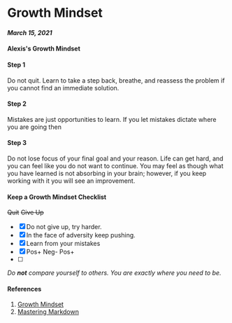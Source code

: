 # Growth Mindset
#### *March 15, 2021*
#### Alexis's Growth Mindset

#### Step 1
Do not quit. Learn to take a step back, breathe, and reassess the problem if you cannot find an immediate solution.

#### Step 2
Mistakes are just opportunities to learn. If you let mistakes dictate where you are going then

#### Step 3
Do not lose focus of your final goal and your reason. Life can get hard, and you can feel like you do not want to continue. You may feel as though what you have learned is not absorbing in your brain; however, if you keep working with it you will see an improvement.


#### Keep a Growth Mindset Checklist
~~Quit~~ ~~Give Up~~ 
- [x] Do not give up, try harder.
- [x] In the face of adversity keep pushing.
- [x] Learn from your mistakes
- [x] Pos+ Neg- Pos+
- [ ] 
_Do **not** compare yourself to others. You are exactly where you need to be._

#### References
1. [Growth Mindset](https://www.atlassian.com/blog/inside-atlassian/growth-mindset)
2. [Mastering Markdown](https://guides.github.com/features/mastering-markdown/)
